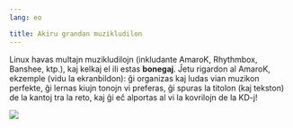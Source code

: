 ```yaml
---
lang: eo

title: Akiru grandan muzikludilon
---
```


Linux havas multajn muzikludilojn (inkludante AmaroK, Rhythmbox, Banshee, ktp.), kaj kelkaj el ili estas <b>bonegaj</b>. Ĵetu rigardon al AmaroK, ekzemple (vidu la ekranbildon): ĝi organizas kaj ludas vian muzikon perfekte, ĝi lernas kiujn tonojn vi preferas, ĝi spuras la titolon (kaj tekston) de la kantoj tra la reto, kaj ĝi eĉ alportas al vi la kovrilojn de la KD-j!

<img src="Images/amarok.png" />




